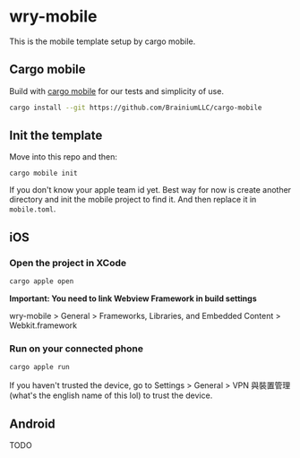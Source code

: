 # wry-mobile

This is the mobile template setup by cargo mobile.

## Cargo mobile

Build with [cargo mobile](https://github.com/BrainiumLLC/cargo-mobile) for our
tests and simplicity of use.

```bash
cargo install --git https://github.com/BrainiumLLC/cargo-mobile
```

## Init the template

Move into this repo and then:

```
cargo mobile init
```

If you don't know your apple team id yet. Best way for now is create another
directory and init the mobile project to find it. And then replace it in
`mobile.toml`.

## iOS

### Open the project in XCode

```bash
cargo apple open
```

**Important: You need to link Webview Framework in build settings**

wry-mobile > General > Frameworks, Libraries, and Embedded Content >
Webkit.framework

### Run on your connected phone

```bash
cargo apple run
```

If you haven't trusted the device, go to Settings > General > VPN 與裝置管理
(what's the english name of this lol) to trust the device.

## Android

TODO
